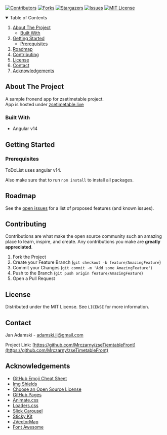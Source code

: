 <!--
*** Readme created using https://github.com/othneildrew/Best-README-Template 
-->



<!-- PROJECT SHIELDS -->
<!--
*** I'm using markdown "reference style" links for readability.
*** Reference links are enclosed in brackets [ ] instead of parentheses ( ).
*** See the bottom of this document for the declaration of the reference variables
*** for contributors-url, forks-url, etc. This is an optional, concise syntax you may use.
*** https://www.markdownguide.org/basic-syntax/#reference-style-links
-->
[![Contributors][contributors-shield]][contributors-url]
[![Forks][forks-shield]][forks-url]
[![Stargazers][stars-shield]][stars-url]
[![Issues][issues-shield]][issues-url]
[![MIT License][license-shield]][license-url]




<!-- TABLE OF CONTENTS -->
<details open="open">
  <summary>Table of Contents</summary>
  <ol>
    <li>
      <a href="#about-the-project">About The Project</a>
      <ul>
        <li><a href="#built-with">Built With</a></li>
      </ul>
    </li>
    <li>
      <a href="#getting-started">Getting Started</a>
      <ul>
        <li><a href="#prerequisites">Prerequisites</a></li>
      </ul>
    </li>
    <li><a href="#roadmap">Roadmap</a></li>
    <li><a href="#contributing">Contributing</a></li>
    <li><a href="#license">License</a></li>
    <li><a href="#contact">Contact</a></li>
    <li><a href="#acknowledgements">Acknowledgements</a></li>
  </ol>
</details>



<!-- ABOUT THE PROJECT -->
## About The Project

A sample fronend app for zsetimetable project. </br>
App is hosted under [zsetimetable.live](https://zsetimetable.live)

### Built With

* Angular v14

<!-- GETTING STARTED -->
## Getting Started

### Prerequisites

ToDoList uses angular v14.

Also make sure that to run `npm install` to install all packages.

<!-- ROADMAP -->
## Roadmap

See the [open issues](https://github.com/Mrczarny/zseTimetableFront/issues) for a list of proposed features (and known issues).



<!-- CONTRIBUTING -->
## Contributing

Contributions are what make the open source community such an amazing place to learn, inspire, and create. Any contributions you make are **greatly appreciated**.

1. Fork the Project
2. Create your Feature Branch (`git checkout -b feature/AmazingFeature`)
3. Commit your Changes (`git commit -m 'Add some AmazingFeature'`)
4. Push to the Branch (`git push origin feature/AmazingFeature`)
5. Open a Pull Request



<!-- LICENSE -->
## License

Distributed under the MIT License. See `LICENSE` for more information.



<!-- CONTACT -->
## Contact

Jan Adamski - adamski.jj@gmail.com

Project Link: [https://github.com/Mrczarny/zseTiemtableFront](https://github.com/Mrczarny/zseTimetableFront)



<!-- ACKNOWLEDGEMENTS -->
## Acknowledgements
* [GitHub Emoji Cheat Sheet](https://www.webpagefx.com/tools/emoji-cheat-sheet)
* [Img Shields](https://shields.io)
* [Choose an Open Source License](https://choosealicense.com)
* [GitHub Pages](https://pages.github.com)
* [Animate.css](https://daneden.github.io/animate.css)
* [Loaders.css](https://connoratherton.com/loaders)
* [Slick Carousel](https://kenwheeler.github.io/slick)
* [Sticky Kit](http://leafo.net/sticky-kit)
* [JVectorMap](http://jvectormap.com)
* [Font Awesome](https://fontawesome.com)





<!-- MARKDOWN LINKS & IMAGES -->
<!-- https://www.markdownguide.org/basic-syntax/#reference-style-links -->
[contributors-shield]: https://img.shields.io/github/contributors/Mrczarny/zseTimetableFront?style=for-the-badge
[contributors-url]: https://github.com/Mrczarny/zseTimetableFront/graphs/contributors
[forks-shield]: https://img.shields.io/github/forks/Mrczarny/zseTimetableFront?style=for-the-badge
[forks-url]: https://github.com/Mrczarny/zseTimetableFront/network/members
[stars-shield]: https://img.shields.io/github/stars/Mrczarny/zseTimetableFront?style=for-the-badge
[stars-url]: https://github.com/Mrczarny/zseTimetableFront/stargazers
[issues-shield]: https://img.shields.io/github/issues/Mrczarny/zseTimetableFront?style=for-the-badge
[issues-url]: https://github.com/Mrczarny/zseTimetableFront/issues
[license-shield]: https://img.shields.io/github/license/Mrczarny/zseTimetableFront?style=for-the-badge
[license-url]: https://github.com/Mrczarny/zseTimetableFront/blob/master/LICENSE.txt
